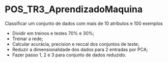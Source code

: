 # POS_TR3_AprendizadoMaquina
Classificar um conjunto de dados com mais de 10 atributos e 100 exemplos
- Dividir em treinos e testes 70% e 30%;
- Treinar a rede;
- Calcular acurácia, precision e reccal dos conjuntos de teste;
- Reduzir a dimensionalidade dos dados para 2 entradas por PCA;
- Fazer passo 1, 2 e 3 para conjunto de dados reduzido.
